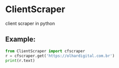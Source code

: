 # ClientScraper
client scraper in python

## Example:
```python
from ClientScraper import cfscraper
r = cfscraper.get('https://olhardigital.com.br')
print(r.text)
```

